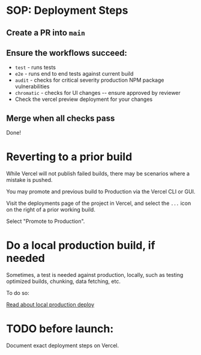 # SOP: Deployment Steps

## Create a PR into `main`

## Ensure the workflows succeed:

-   `test` - runs tests
-   `e2e` - runs end to end tests against current build
-   `audit` - checks for critical severity production NPM package vulnerabilities
-   `chromatic` - checks for UI changes -- ensure approved by reviewer
-   Check the vercel preview deployment for your changes

## Merge when all checks pass

Done!

# Reverting to a prior build

While Vercel will not publish failed builds, there may be scenarios where a mistake is pushed.

You may promote and previous build to Production via the Vercel CLI or GUI.

Visit the deployments page of the project in Vercel, and select the `...` icon on the right of a prior working build.

Select "Promote to Production".

# Do a local production build, if needed

Sometimes, a test is needed against production, locally, such as testing optimized builds, chunking, data fetching, etc.

To do so:

[Read about local production deploy](./SOP-Local-Production-Deployment.md)

# TODO before launch:

Document exact deployment steps on Vercel.
